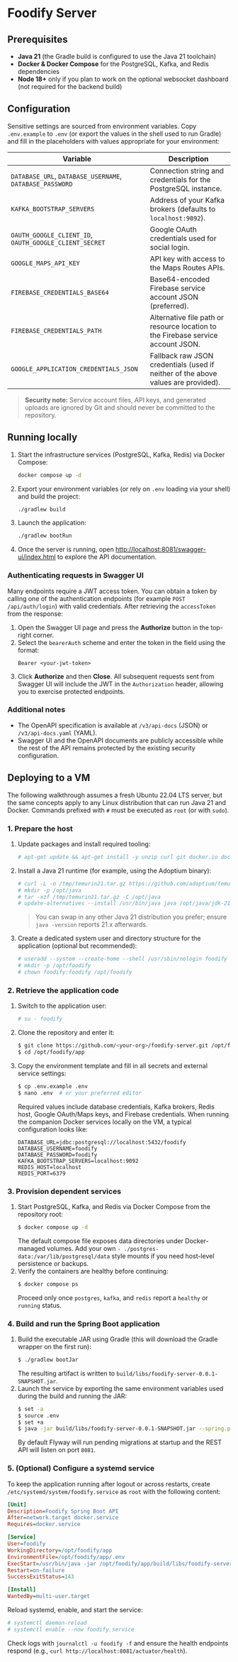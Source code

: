 # Foodify Server

## Prerequisites

* **Java 21** (the Gradle build is configured to use the Java 21 toolchain)
* **Docker & Docker Compose** for the PostgreSQL, Kafka, and Redis dependencies
* **Node 18+** only if you plan to work on the optional websocket dashboard (not required for the backend build)

## Configuration

Sensitive settings are sourced from environment variables. Copy `.env.example` to `.env` (or export the values in the shell used to run Gradle) and fill in the placeholders with values appropriate for your environment:

| Variable | Description |
| --- | --- |
| `DATABASE_URL`, `DATABASE_USERNAME`, `DATABASE_PASSWORD` | Connection string and credentials for the PostgreSQL instance. |
| `KAFKA_BOOTSTRAP_SERVERS` | Address of your Kafka brokers (defaults to `localhost:9092`). |
| `OAUTH_GOOGLE_CLIENT_ID`, `OAUTH_GOOGLE_CLIENT_SECRET` | Google OAuth credentials used for social login. |
| `GOOGLE_MAPS_API_KEY` | API key with access to the Maps Routes APIs. |
| `FIREBASE_CREDENTIALS_BASE64` | Base64-encoded Firebase service account JSON (preferred). |
| `FIREBASE_CREDENTIALS_PATH` | Alternative file path or resource location to the Firebase service account JSON. |
| `GOOGLE_APPLICATION_CREDENTIALS_JSON` | Fallback raw JSON credentials (used if neither of the above values are provided). |

> **Security note:** Service account files, API keys, and generated uploads are ignored by Git and should never be committed to the repository.

## Running locally

1. Start the infrastructure services (PostgreSQL, Kafka, Redis) via Docker Compose:
   ```bash
   docker compose up -d
   ```
2. Export your environment variables (or rely on `.env` loading via your shell) and build the project:
   ```bash
   ./gradlew build
   ```
3. Launch the application:
   ```bash
   ./gradlew bootRun
   ```
4. Once the server is running, open [http://localhost:8081/swagger-ui/index.html](http://localhost:8081/swagger-ui/index.html) to explore the API documentation.

### Authenticating requests in Swagger UI

Many endpoints require a JWT access token. You can obtain a token by calling one of the authentication endpoints (for example `POST /api/auth/login`) with valid credentials. After retrieving the `accessToken` from the response:

1. Open the Swagger UI page and press the **Authorize** button in the top-right corner.
2. Select the `bearerAuth` scheme and enter the token in the field using the format:
   ```
   Bearer <your-jwt-token>
   ```
3. Click **Authorize** and then **Close**. All subsequent requests sent from Swagger UI will include the JWT in the `Authorization` header, allowing you to exercise protected endpoints.

### Additional notes

* The OpenAPI specification is available at `/v3/api-docs` (JSON) or `/v3/api-docs.yaml` (YAML).
* Swagger UI and the OpenAPI documents are publicly accessible while the rest of the API remains protected by the existing security configuration.

## Deploying to a VM

The following walkthrough assumes a fresh Ubuntu 22.04 LTS server, but the same concepts apply to any Linux distribution that
can run Java 21 and Docker. Commands prefixed with `#` must be executed as `root` (or with `sudo`).

### 1. Prepare the host

1. Update packages and install required tooling:
   ```bash
   # apt-get update && apt-get install -y unzip curl git docker.io docker-compose-plugin
   ```
2. Install a Java 21 runtime (for example, using the Adoptium binary):
   ```bash
   # curl -L -o /tmp/temurin21.tar.gz https://github.com/adoptium/temurin21-binaries/releases/download/jdk-21.0.4%2B7/OpenJDK21U-jre_x64_linux_hotspot_21.0.4_7.tar.gz
   # mkdir -p /opt/java
   # tar -xzf /tmp/temurin21.tar.gz -C /opt/java
   # update-alternatives --install /usr/bin/java java /opt/java/jdk-21*/bin/java 1
   ```
   > You can swap in any other Java 21 distribution you prefer; ensure `java -version` reports 21.x afterwards.
3. Create a dedicated system user and directory structure for the application (optional but recommended):
   ```bash
   # useradd --system --create-home --shell /usr/sbin/nologin foodify
   # mkdir -p /opt/foodify
   # chown foodify:foodify /opt/foodify
   ```

### 2. Retrieve the application code

1. Switch to the application user:
   ```bash
   # su - foodify
   ```
2. Clone the repository and enter it:
   ```bash
   $ git clone https://github.com/<your-org>/foodify-server.git /opt/foodify/app
   $ cd /opt/foodify/app
   ```
3. Copy the environment template and fill in all secrets and external service settings:
   ```bash
   $ cp .env.example .env
   $ nano .env  # or your preferred editor
   ```
   Required values include database credentials, Kafka brokers, Redis host, Google OAuth/Maps keys, and Firebase credentials.
   When running the companion Docker services locally on the VM, a typical configuration looks like:
   ```env
   DATABASE_URL=jdbc:postgresql://localhost:5432/foodify
   DATABASE_USERNAME=foodify
   DATABASE_PASSWORD=foodify
   KAFKA_BOOTSTRAP_SERVERS=localhost:9092
   REDIS_HOST=localhost
   REDIS_PORT=6379
   ```

### 3. Provision dependent services

1. Start PostgreSQL, Kafka, and Redis via Docker Compose from the repository root:
   ```bash
   $ docker compose up -d
   ```
   The default compose file exposes data directories under Docker-managed volumes. Add your own `- ./postgres-data:/var/lib/postgresql/data`
   style mounts if you need host-level persistence or backups.
2. Verify the containers are healthy before continuing:
   ```bash
   $ docker compose ps
   ```
   Proceed only once `postgres`, `kafka`, and `redis` report a `healthy` or `running` status.

### 4. Build and run the Spring Boot application

1. Build the executable JAR using Gradle (this will download the Gradle wrapper on the first run):
   ```bash
   $ ./gradlew bootJar
   ```
   The resulting artifact is written to `build/libs/foodify-server-0.0.1-SNAPSHOT.jar`.
2. Launch the service by exporting the same environment variables used during the build and running the JAR:
   ```bash
   $ set -a
   $ source .env
   $ set +a
   $ java -jar build/libs/foodify-server-0.0.1-SNAPSHOT.jar --spring.profiles.active=prod
   ```
   By default Flyway will run pending migrations at startup and the REST API will listen on port `8081`.

### 5. (Optional) Configure a systemd service

To keep the application running after logout or across restarts, create `/etc/systemd/system/foodify.service` as `root` with the
following content:

```ini
[Unit]
Description=Foodify Spring Boot API
After=network.target docker.service
Requires=docker.service

[Service]
User=foodify
WorkingDirectory=/opt/foodify/app
EnvironmentFile=/opt/foodify/app/.env
ExecStart=/usr/bin/java -jar /opt/foodify/app/build/libs/foodify-server-0.0.1-SNAPSHOT.jar --spring.profiles.active=prod
Restart=on-failure
SuccessExitStatus=143

[Install]
WantedBy=multi-user.target
```

Reload systemd, enable, and start the service:

```bash
# systemctl daemon-reload
# systemctl enable --now foodify.service
```

Check logs with `journalctl -u foodify -f` and ensure the health endpoints respond (e.g., `curl http://localhost:8081/actuator/health`).
